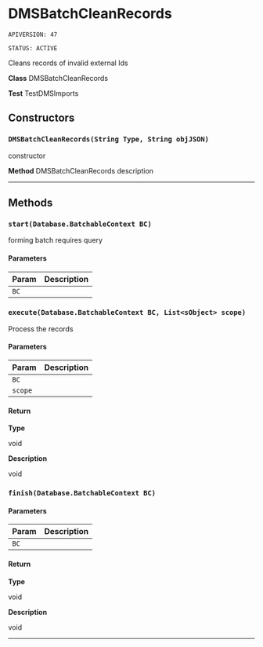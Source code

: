 # DMSBatchCleanRecords

`APIVERSION: 47`

`STATUS: ACTIVE`

Cleans records of invalid external Ids


**Class** DMSBatchCleanRecords


**Test** TestDMSImports

## Constructors
### `DMSBatchCleanRecords(String Type, String objJSON)`

constructor


**Method** DMSBatchCleanRecords description

---
## Methods
### `start(Database.BatchableContext BC)`

forming batch requires query

#### Parameters

|Param|Description|
|---|---|
|`BC`||

### `execute(Database.BatchableContext BC, List<sObject> scope)`

Process the records

#### Parameters

|Param|Description|
|---|---|
|`BC`||
|`scope`||

#### Return

**Type**

void

**Description**

void

### `finish(Database.BatchableContext BC)`
#### Parameters

|Param|Description|
|---|---|
|`BC`||

#### Return

**Type**

void

**Description**

void

---
